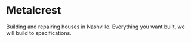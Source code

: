 # Metalcrest
Building and repairing houses in Nashville. Everything you want built, we will build to specifications.
